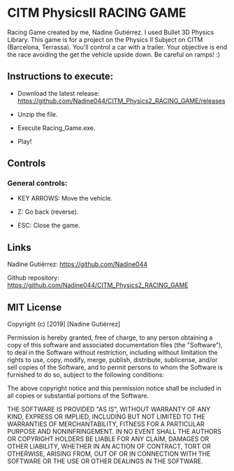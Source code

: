 # CITM PhysicsII RACING GAME
Racing Game created by me, Nadine Gutiérrez. I used Bullet 3D Physics Library. This game is for a project on the Physics II Subject on CITM (Barcelona, Terrassa).
You'll control a car with a trailer. Your objective is end the race avoiding the get the vehicle upside down. Be careful on ramps! :)

## Instructions to execute:

- Download the latest release: https://github.com/Nadine044/CITM_Physics2_RACING_GAME/releases

- Unzip the file.

- Execute Racing_Game.exe.

- Play!

## Controls
### General controls:

- KEY ARROWS: Move the vehicle.

- Z: Go back (reverse).

- ESC: Close the game.

## Links

Nadine Gutiérrez: https://github.com/Nadine044

Github repository: https://github.com/Nadine044/CITM_Physics2_RACING_GAME

## MIT License

Copyright (c) [2019] [Nadine Gutiérrez]

Permission is hereby granted, free of charge, to any person obtaining a copy
of this software and associated documentation files (the "Software"), to deal
in the Software without restriction, including without limitation the rights
to use, copy, modify, merge, publish, distribute, sublicense, and/or sell
copies of the Software, and to permit persons to whom the Software is
furnished to do so, subject to the following conditions:

The above copyright notice and this permission notice shall be included in all
copies or substantial portions of the Software.

THE SOFTWARE IS PROVIDED "AS IS", WITHOUT WARRANTY OF ANY KIND, EXPRESS OR
IMPLIED, INCLUDING BUT NOT LIMITED TO THE WARRANTIES OF MERCHANTABILITY,
FITNESS FOR A PARTICULAR PURPOSE AND NONINFRINGEMENT. IN NO EVENT SHALL THE
AUTHORS OR COPYRIGHT HOLDERS BE LIABLE FOR ANY CLAIM, DAMAGES OR OTHER
LIABILITY, WHETHER IN AN ACTION OF CONTRACT, TORT OR OTHERWISE, ARISING FROM,
OUT OF OR IN CONNECTION WITH THE SOFTWARE OR THE USE OR OTHER DEALINGS IN THE
SOFTWARE.
~~~
